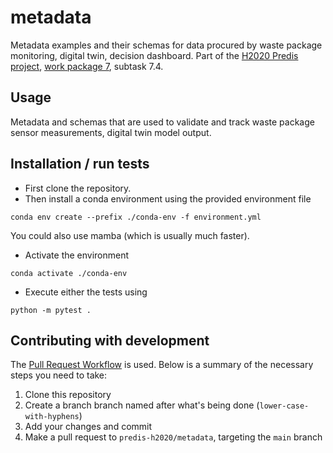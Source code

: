 # metadata
Metadata examples and their schemas for data procured by waste package monitoring, digital twin, decision dashboard. Part of the [H2020 Predis project](https://predis-h2020.eu/predis-project/), [work package 7](https://predis-h2020.eu/work-packages/), subtask 7.4.

## Usage
Metadata and schemas that are used to validate and track waste package sensor measurements, digital twin model output. 

## Installation / run tests
* First clone the repository. 
* Then install a conda environment using the provided environment file
```
conda env create --prefix ./conda-env -f environment.yml 
```
You could also use mamba (which is usually much faster).

* Activate the environment
```
conda activate ./conda-env
```
* Execute either the tests using 
```
python -m pytest .
```

## Contributing with development

The [Pull Request Workflow](https://docs.github.com/en/pull-requests/collaborating-with-pull-requests/proposing-changes-to-your-work-with-pull-requests/creating-a-pull-request) is used. Below is a summary of the necessary steps you need to take:

1. Clone this repository
2. Create a branch branch named after what's being done (`lower-case-with-hyphens`)
3. Add your changes and commit
4. Make a pull request to `predis-h2020/metadata`, targeting the `main` branch
